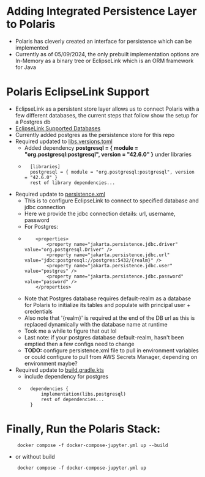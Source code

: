 # Adding Integrated Persistence Layer to Polaris
- Polaris has cleverly created an interface for persistence which can be implemented
- Currently as of 05/09/2024, the only prebuilt implementation options are In-Memory as a binary tree or EclipseLink which is an ORM framework for Java

# Polaris EclipseLink Support
- EclipseLink as a persistent store layer allows us to connect Polaris with a few different databases, the current steps that follow show the setup for a Postgres db 
- [EclipseLink Supported Databases](https://eclipse.dev/eclipselink/documentation/2.4/concepts/app_tl_ext001.htm)
- Currently added postgres as the persistence store for this repo
- Required updated to [libs.versions.toml](./../gradle/libs.versions.toml)
    - Added dependency **postgresql = { module = "org.postgresql:postgresql", version = "42.6.0" }** under libraries
    - ```
        [libraries]
        postgresql = { module = "org.postgresql:postgresql", version = "42.6.0" }
        rest of library dependencies...
        ```
- Required update to [persistence.xml](./../extension/persistence/eclipselink/src/main/resources/META-INF/persistence.xml)
    - This is to configure EclipseLink to connect to specified database and jdbc connection
    - Here we provide the jdbc connection details: url, username, password
    - For Postgres:
    -   ```
            <properties>
                <property name="jakarta.persistence.jdbc.driver" value="org.postgresql.Driver" />
                <property name="jakarta.persistence.jdbc.url" value="jdbc:postgresql://postgres:5432/{realm}" />
                <property name="jakarta.persistence.jdbc.user" value="postgres" />
                <property name="jakarta.persistence.jdbc.password" value="password" />
            </properties>
        ```
    - Note that Postgres database requires default-realm as a database for Polaris to initialize its tables and populate with principal user + credentials
    - Also note that '{realm}' is required at the end of the DB url as this is replaced dynamically with the database name at runtime
    - Took me a while to figure that out lol
    - Last note: if your postgres database default-realm, hasn't been emptied then a few configs need to change
    - **TODO:** configure persistence.xml file to pull in environment variables or could configure to pull from AWS Secrets Manager, depending on environment maybe?
- Required update to [build.gradle.kts](./../extension/persistence/eclipselink/build.gradle.kts)
    - include dependency for postgres
    - ```
        dependencies {
            implementation(libs.postgresql)
            rest of dependencies...
        }
        ```

# Finally, Run the Polaris Stack:
```
    docker compose -f docker-compose-jupyter.yml up --build
```
- or without build
```
    docker compose -f docker-compose-jupyter.yml up
```